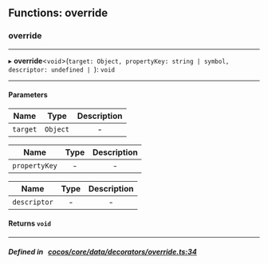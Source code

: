 ## Functions: override

### override


___
▸ **override**<`void`\>(`target: Object, propertyKey: string | symbol, descriptor: undefined | `): `void`
___


#### Parameters

| Name | Type | Description |
| :------: | :------: | :------: |
| `target` | `Object` | - |

| Name | Type | Description |
| :------: | :------: | :------: |
| `propertyKey` | - | - |

| Name | Type | Description |
| :------: | :------: | :------: |
| `descriptor` | - | - |


#### Returns `void` 
___


##### Defined in &nbsp;   [cocos/core/data/decorators/override.ts:34](https://github.com/cocos-creator/engine/blob/c7bf6b8a9/cocos/core/data/decorators/override.ts#L34)&nbsp;
